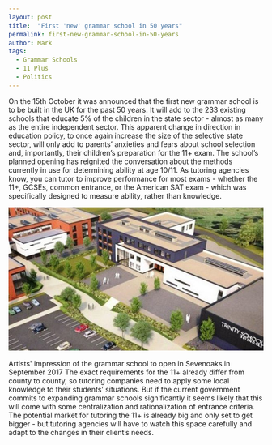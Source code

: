 ```yaml
---
layout: post
title:  "First 'new' grammar school in 50 years"
permalink: first-new-grammar-school-in-50-years
author: Mark
tags:
  - Grammar Schools
  - 11 Plus
  - Politics
---
```

On the 15th October it was announced that the first new grammar school is to
be built in the UK for the past 50 years. It will add to the 233 existing
schools that educate 5% of the children in the state sector - almost as many
as the entire independent sector. This apparent change in direction in
education policy, to once again increase the size of the selective state
sector, will only add to parents’ anxieties and fears about school selection
and, importantly, their children’s preparation for the 11+ exam.  The school’s
planned opening has reignited the conversation about the methods currently in
use for determining ability at age 10/11. As tutoring agencies know, you can
tutor to improve performance for most exams - whether the 11+, GCSEs, common
entrance, or the American SAT exam - which was specifically designed to
measure ability, rather than knowledge.

<div class="img-holder full-width">
  <img src="/img/blogs/artists.jpg" alt="grammar school to open in Sevenoaks - 2017"/>
</div>

Artists' impression of the grammar school to open in Sevenoaks in September
2017  The exact requirements for the 11+ already differ from county to county,
so tutoring companies need to apply some local knowledge to their students’
situations. But if the current government commits to expanding grammar schools
significantly it seems likely that this will come with some centralization and
rationalization of entrance criteria. The potential market for tutoring the
11+ is already big and only set to get bigger - but  tutoring agencies will
have to watch this space carefully and adapt to the changes in their client’s
needs.
